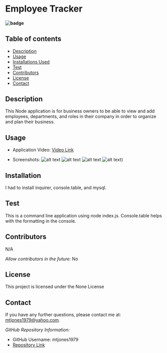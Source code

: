 # Employee Tracker

  #### ![badge](https://img.shields.io/badge/License-None-blue.svg)
  
  ## Table of contents
  
  * [Description](#Description)
  * [Usage](#Usage)
  * [Installations Used](#Installation)
  * [Test](#Test)
  * [Contributors](#Contributors)
  * [License](#License)
  * [Contact](#Contact) 
  
  ## Description 
  This Node application is for business owners to be able to view and add employees, departments, and roles in their company in order to organize and plan their business.

  ## Usage
  
  * Application Video:
  [Video Link](https://drive.google.com/file/d/1QA3aC8NyeL452v7raZyqwqrovjFyMXZc/preview)
  
  * Screenshots:
  ![alt text](https://user-images.githubusercontent.com/74076318/112724367-fb029100-8ee0-11eb-861d-84a8b05ca0ab.png)
  ![alt text](https://user-images.githubusercontent.com/74076318/112724401-26857b80-8ee1-11eb-9c5b-a1341219a15f.png)
  ![alt text](https://user-images.githubusercontent.com/74076318/112724435-53399300-8ee1-11eb-9c52-24f04522fe0d.png)
  ![alt text](https://user-images.githubusercontent.com/74076318/112724446-6a788080-8ee1-11eb-8b12-2d2e39424659.png))

  ## Installation
  I had to install inquirer, console.table, and mysql.

  ## Test
  This is a command line application using node index.js. Console.table helps with the formatting in the console.
  
  ## Contributors
  N/A
  
  *Allow contributors in the future:* 
  No
  
  ## License
  This project is licensed under the None License
    
  ## Contact
  If you have any further questions, please contact me at: mtjones1979@yahoo.com.
    
  *GitHub Repository Information:*
  * GitHub Username: mtjones1979
  * [Repository Link](https://github.com/mtjones1979/Employee-Tracker)
  